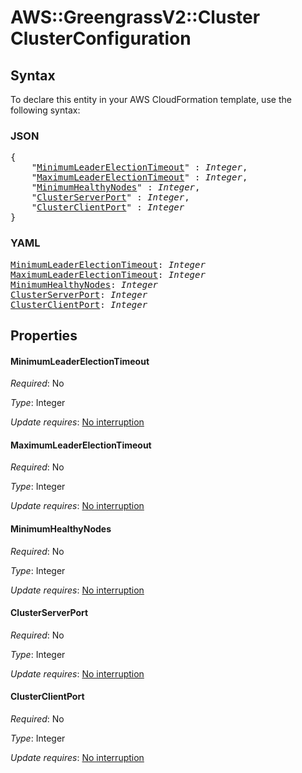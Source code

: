 # AWS::GreengrassV2::Cluster ClusterConfiguration

## Syntax

To declare this entity in your AWS CloudFormation template, use the following syntax:

### JSON

<pre>
{
    "<a href="#minimumleaderelectiontimeout" title="MinimumLeaderElectionTimeout">MinimumLeaderElectionTimeout</a>" : <i>Integer</i>,
    "<a href="#maximumleaderelectiontimeout" title="MaximumLeaderElectionTimeout">MaximumLeaderElectionTimeout</a>" : <i>Integer</i>,
    "<a href="#minimumhealthynodes" title="MinimumHealthyNodes">MinimumHealthyNodes</a>" : <i>Integer</i>,
    "<a href="#clusterserverport" title="ClusterServerPort">ClusterServerPort</a>" : <i>Integer</i>,
    "<a href="#clusterclientport" title="ClusterClientPort">ClusterClientPort</a>" : <i>Integer</i>
}
</pre>

### YAML

<pre>
<a href="#minimumleaderelectiontimeout" title="MinimumLeaderElectionTimeout">MinimumLeaderElectionTimeout</a>: <i>Integer</i>
<a href="#maximumleaderelectiontimeout" title="MaximumLeaderElectionTimeout">MaximumLeaderElectionTimeout</a>: <i>Integer</i>
<a href="#minimumhealthynodes" title="MinimumHealthyNodes">MinimumHealthyNodes</a>: <i>Integer</i>
<a href="#clusterserverport" title="ClusterServerPort">ClusterServerPort</a>: <i>Integer</i>
<a href="#clusterclientport" title="ClusterClientPort">ClusterClientPort</a>: <i>Integer</i>
</pre>

## Properties

#### MinimumLeaderElectionTimeout

_Required_: No

_Type_: Integer

_Update requires_: [No interruption](https://docs.aws.amazon.com/AWSCloudFormation/latest/UserGuide/using-cfn-updating-stacks-update-behaviors.html#update-no-interrupt)

#### MaximumLeaderElectionTimeout

_Required_: No

_Type_: Integer

_Update requires_: [No interruption](https://docs.aws.amazon.com/AWSCloudFormation/latest/UserGuide/using-cfn-updating-stacks-update-behaviors.html#update-no-interrupt)

#### MinimumHealthyNodes

_Required_: No

_Type_: Integer

_Update requires_: [No interruption](https://docs.aws.amazon.com/AWSCloudFormation/latest/UserGuide/using-cfn-updating-stacks-update-behaviors.html#update-no-interrupt)

#### ClusterServerPort

_Required_: No

_Type_: Integer

_Update requires_: [No interruption](https://docs.aws.amazon.com/AWSCloudFormation/latest/UserGuide/using-cfn-updating-stacks-update-behaviors.html#update-no-interrupt)

#### ClusterClientPort

_Required_: No

_Type_: Integer

_Update requires_: [No interruption](https://docs.aws.amazon.com/AWSCloudFormation/latest/UserGuide/using-cfn-updating-stacks-update-behaviors.html#update-no-interrupt)

